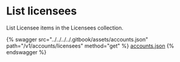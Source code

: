 # List licensees

List Licensee items in the Licensees collection.

{% swagger src="../../../../.gitbook/assets/accounts.json" path="/v1/accounts/licensees" method="get" %}
[accounts.json](../../../../.gitbook/assets/accounts.json)
{% endswagger %}

